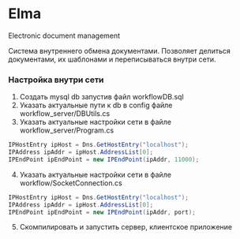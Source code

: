 # Elma
 Electronic document management

Система внутреннего обмена документами. Позволяет делиться документами, их шаблонами и переписываться внутри сети.

### Настройка внутри сети

1) Создать mysql db запустив файл workflowDB.sql
2) Указать актуальные пути к db в config файле workflow_server/DBUtils.cs
3) Указать актуальные настройки сети в файле workflow_server/Program.cs
```c#
IPHostEntry ipHost = Dns.GetHostEntry("localhost");
IPAddress ipAddr = ipHost.AddressList[0];
IPEndPoint ipEndPoint = new IPEndPoint(ipAddr, 11000);
```
4) Указать актуальные настройки сети в файле workflow/SocketConnection.cs
```c#
IPHostEntry ipHost = Dns.GetHostEntry("localhost");
IPAddress ipAddr = ipHost.AddressList[0];
IPEndPoint ipEndPoint = new IPEndPoint(ipAddr, port);
```
5) Скомпилировать и запустить сервер, клиентское приложение
